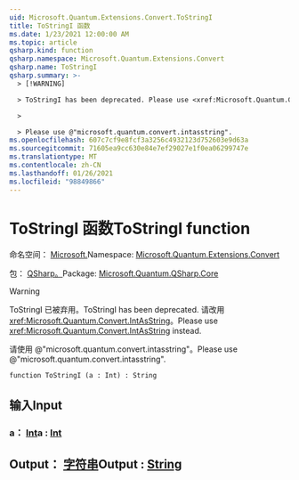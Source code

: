 ```yaml
---
uid: Microsoft.Quantum.Extensions.Convert.ToStringI
title: ToStringI 函数
ms.date: 1/23/2021 12:00:00 AM
ms.topic: article
qsharp.kind: function
qsharp.namespace: Microsoft.Quantum.Extensions.Convert
qsharp.name: ToStringI
qsharp.summary: >-
  > [!WARNING]

  > ToStringI has been deprecated. Please use <xref:Microsoft.Quantum.Convert.IntAsString> instead.

  >

  > Please use @"microsoft.quantum.convert.intasstring".
ms.openlocfilehash: 607c7cf9e8fcf3a3256c4932123d752603e9d63a
ms.sourcegitcommit: 71605ea9cc630e84e7ef29027e1f0ea06299747e
ms.translationtype: MT
ms.contentlocale: zh-CN
ms.lasthandoff: 01/26/2021
ms.locfileid: "98849866"
---
```

# <a name="tostringi-function"></a><span data-ttu-id="a788b-102">ToStringI 函数</span><span class="sxs-lookup"><span data-stu-id="a788b-102">ToStringI function</span></span>

<span data-ttu-id="a788b-103">命名空间： [Microsoft.](xref:Microsoft.Quantum.Extensions.Convert)</span><span class="sxs-lookup"><span data-stu-id="a788b-103">Namespace: [Microsoft.Quantum.Extensions.Convert](xref:Microsoft.Quantum.Extensions.Convert)</span></span>

<span data-ttu-id="a788b-104">包： [QSharp。](https://nuget.org/packages/Microsoft.Quantum.QSharp.Core)</span><span class="sxs-lookup"><span data-stu-id="a788b-104">Package: [Microsoft.Quantum.QSharp.Core](https://nuget.org/packages/Microsoft.Quantum.QSharp.Core)</span></span>


> [!WARNING]
> <span data-ttu-id="a788b-105">ToStringI 已被弃用。</span><span class="sxs-lookup"><span data-stu-id="a788b-105">ToStringI has been deprecated.</span></span> <span data-ttu-id="a788b-106">请改用 <xref:Microsoft.Quantum.Convert.IntAsString>。</span><span class="sxs-lookup"><span data-stu-id="a788b-106">Please use <xref:Microsoft.Quantum.Convert.IntAsString> instead.</span></span>
>
> <span data-ttu-id="a788b-107">请使用 @"microsoft.quantum.convert.intasstring"。</span><span class="sxs-lookup"><span data-stu-id="a788b-107">Please use @"microsoft.quantum.convert.intasstring".</span></span>



```qsharp
function ToStringI (a : Int) : String
```


## <a name="input"></a><span data-ttu-id="a788b-108">输入</span><span class="sxs-lookup"><span data-stu-id="a788b-108">Input</span></span>

### <a name="a--int"></a><span data-ttu-id="a788b-109">a： [Int](xref:microsoft.quantum.lang-ref.int)</span><span class="sxs-lookup"><span data-stu-id="a788b-109">a : [Int](xref:microsoft.quantum.lang-ref.int)</span></span>





## <a name="output--string"></a><span data-ttu-id="a788b-110">Output： [字符串](xref:microsoft.quantum.lang-ref.string)</span><span class="sxs-lookup"><span data-stu-id="a788b-110">Output : [String](xref:microsoft.quantum.lang-ref.string)</span></span>

